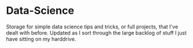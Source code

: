 # Data-Science

Storage for simple data science tips and tricks, or full projects, that I've dealt with before.  Updated as I sort through the large backlog of stuff I just have sitting on my harddrive.
